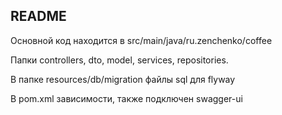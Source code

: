 ## README
Основной код находится в src/main/java/ru.zenchenko/coffee

Папки controllers, dto, model, services, repositories.

В папке resources/db/migration файлы sql для flyway

В pom.xml зависимости, также подключен swagger-ui

